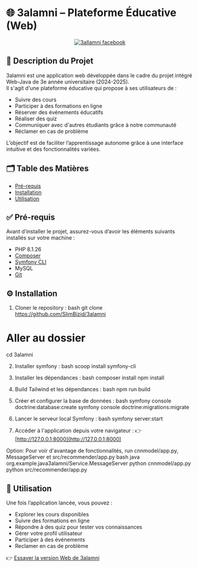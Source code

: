 # 🌐 3alamni – Plateforme Éducative (Web)
<p align="center">
  <a href="https://www.facebook.com/profile.php?id=61572284563201">
    <img src="https://img.shields.io/badge/Join%20us%20on-Facebook-blue" alt="3allamni facebook"/>
  </a>
</p>

## 📖 Description du Projet

3alamni est une application web développée dans le cadre du projet intégré Web-Java de 3e année universitaire (2024-2025).  
Il s'agit d'une plateforme éducative qui propose à ses utilisateurs de :

- Suivre des cours  
- Participer à des formations en ligne
- Réserver des événements éducatifs  
- Réaliser des quiz
- Communiquer avec d'autres étudiants grâce à notre communauté
- Réclamer en cas de problème


L’objectif est de faciliter l’apprentissage autonome grâce à une interface intuitive et des fonctionnalités variées.

## 🗂 Table des Matières

- [Pré-requis](#pré-requis)  
- [Installation](#installation)  
- [Utilisation](#utilisation)  

## ✅ Pré-requis

Avant d’installer le projet, assurez-vous d’avoir les éléments suivants installés sur votre machine :

- PHP 8.1.26  
- [Composer](https://getcomposer.org/)  
- [Symfony CLI](https://symfony.com/download)  
- MySQL  
- [Git](https://git-scm.com/)

## ⚙ Installation

1. Cloner le repository :
bash
git clone https://github.com/SlimBizid/3alamni
# Aller au dossier
cd 3alamni

2. Installer symfony :
  bash
scoop install symfony-cli

3. Installer les dépendances :
bash
composer install
npm install

4. Build Tailwind et les dépendances :
bash
npm run build 

5. Créer et configurer la base de données :
bash
symfony console doctrine:database:create
symfony console doctrine:migrations:migrate

6. Lancer le serveur local Symfony :
bash
symfony server:start

7. Accéder à l'application depuis votre navigateur :
👉 [http://127.0.0.1:8000](http://127.0.0.1:8000)

Option: Pour voir d'avantage de fonctionnalités, run cnnmodel/app.py, MessageServer et src/recommender/app.py 
bash 
java org.example.java3alamni/Service.MessageServer
python cnnmodel/app.py
python src/recommender/app.py


## 🚀 Utilisation

Une fois l’application lancée, vous pouvez :

- Explorer les cours disponibles  
- Suivre des formations en ligne  
- Répondre à des quiz pour tester vos connaissances  
- Gérer votre profil utilisateur  
- Participer à des événements
- Reclamer en cas de problème

👉 [Essayer la version Web de 3alamni](https://github.com/MeriemGharbi/Java3alamni)
